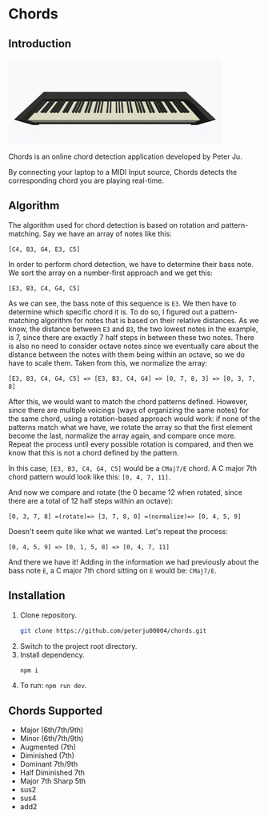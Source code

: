 # Chords

## Introduction
![A demonstration of Chords](./public/demo.gif)

Chords is an online chord detection application developed by Peter Ju.

By connecting your laptop to a MIDI Input source, Chords detects the corresponding chord you are playing real-time.

## Algorithm
The algorithm used for chord detection is based on rotation and pattern-matching. Say we have an array of notes like this:
```text
[C4, B3, G4, E3, C5]
```

In order to perform chord detection, we have to determine their bass note. We sort the array on a number-first approach and we get this:

```text
[E3, B3, C4, G4, C5]
```

As we can see, the bass note of this sequence is `E3`. We then have to determine which specific chord it is. To do so, I figured out a pattern-matching algorithm for notes that is based on their relative distances. As we know, the distance between `E3` and `B3`, the two lowest notes in the example, is 7, since there are exactly 7 half steps in between these two notes. There is also no need to consider octave notes since we eventually care about the distance between the notes with them being within an octave, so we do have to scale them. Taken from this, we normalize the array:
```text
[E3, B3, C4, G4, C5] => [E3, B3, C4, G4] => [0, 7, 8, 3] => [0, 3, 7, 8]
```

After this, we would want to match the chord patterns defined. However, since there are multiple voicings (ways of organizing the same notes) for the same chord, using a rotation-based approach would work: if none of the patterns match what we have, we rotate the array so that the first element become the last, normalize the array again, and compare once more. Repeat the process until every possible rotation is compared, and then we know that this is not a chord defined by the pattern.

In this case, `[E3, B3, C4, G4, C5]` would be a `CMaj7/E` chord. A C major 7th chord pattern would look like this: `[0, 4, 7, 11]`.

And now we compare and rotate (the 0 became 12 when rotated, since there are a total of 12 half steps within an octave):

```text
[0, 3, 7, 8] =(rotate)=> [3, 7, 8, 0] =(normalize)=> [0, 4, 5, 9]
```

Doesn't seem quite like what we wanted. Let's repeat the process:

```text
[0, 4, 5, 9] => [0, 1, 5, 8] => [0, 4, 7, 11]
```

And there we have it! Adding in the information we had previously about the bass note `E`, a C major 7th chord sitting on `E` would be: `CMaj7/E`.

## Installation
1. Clone repository.
    ```bash
    git clone https://github.com/peterju00004/chords.git
    ```
2. Switch to the project root directory.
3. Install dependency.
    ```bash
    npm i
    ```
4. To run: `npm run dev`.

## Chords Supported
- Major (6th/7th/9th)
- Minor (6th/7th/9th)
- Augmented (7th)
- Diminished (7th)
- Dominant 7th/9th 
- Half Diminished 7th 
- Major 7th Sharp 5th 
- sus2 
- sus4 
- add2 